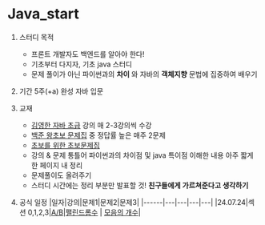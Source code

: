 # Java_start

1. 스터디 목적
    - 프론트 개발자도 백엔드를 알아야 한다!
    - 기초부터 다지자, 기초 java 스터디
    - 문제 풀이가 아닌 파이썬과의 **차이** 와
      자바의 **객체지향** 문법에 집중하여 배우기 

2. 기간
    5주(+a) 완성 자바 입문

3. 교재
    - [김영한 자바 초급](https://www.inflearn.com/course/%EA%B9%80%EC%98%81%ED%95%9C%EC%9D%98-%EC%9E%90%EB%B0%94-%EC%9E%85%EB%AC%B8) 강의 매 2-3강의씩 수강 
    - [백준 왕초보 문제집](https://www.acmicpc.net/workbook/view/2032) 중 정답률 높은 매주 2문제 
    - [초보를 위한 초보문제집](https://www.acmicpc.net/workbook/view/2033)
    - 강의 & 문제 통틀어 파이썬과의 차이점 및 java 특이점 이해한 내용 아주 짧게 한 페이지 내 정리
    - 문제풀이도 올려주기
    - 스터디 시간에는 정리 부분만 발표할 것! **친구들에게 가르쳐준다고 생각하기**


1. 공식 일정 
    |일자|강의|문제1|문제2|문제3|
    |------|---|---|---|---|
    |24.07.24|섹션 0,1,2,3|[A/B](https://www.acmicpc.net/problem/1008)|[팰린드롬수](https://www.acmicpc.net/problem/1259) | [모음의 개수](https://www.acmicpc.net/problem/1264)|
 